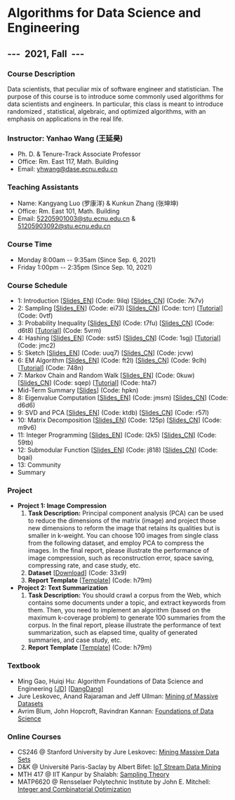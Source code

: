 # Algorithms for Data Science and Engineering

## ---  2021, Fall  ---

### Course Description

Data scientists, that peculiar mix of software engineer and statistician. The purpose of this course is to introduce some commonly used algorithms for data scientists and engineers. In particular, this class is meant to introduce randomized , statistical, algebraic, and optimized algorithms, with an emphasis on applications in the real life.

### Instructor: Yanhao Wang (王延昊)

- Ph. D. & Tenure-Track Associate Professor
- Office: Rm. East 117, Math. Building
- Email: <yhwang@dase.ecnu.edu.cn>

### Teaching Assistants

- Name: Kangyang Luo (罗康洋) & Kunkun Zhang (张坤坤)
- Office: Rm. East 101, Math. Building
- Email: <52205901003@stu.ecnu.edu.cn> & <51205903092@stu.ecnu.edu.cn>

### Course Time

- Monday 8:00am -- 9:35am (Since Sep. 6, 2021)
- Friday 1:00pm -- 2:35pm (Since Sep. 10, 2021)

### Course Schedule

- 1: Introduction [[Slides_EN](https://pan.baidu.com/s/1sdvgD2M1MFy1e_GXegvaxQ)] (Code: 9ilq) [[Slides_CN](https://pan.baidu.com/s/1jIjJwPKU5JRza08YBqURfw)] (Code: 7k7v)
- 2: Sampling [[Slides_EN](https://pan.baidu.com/s/1T8haZdIRl2eupPbVEP26Ww)] (Code: ei73) [[Slides_CN](https://pan.baidu.com/s/1Lcv0lGSvuRpk3iUBwe99kQ)] (Code: tcrr) [[Tutorial](https://pan.baidu.com/s/1X-cwFfaFhNKivYPCvlsY9Q)] (Code: 0vtf)
- 3: Probability Inequality [[Slides_EN](https://pan.baidu.com/s/1k4XlCF0GZ21VKDCh5P2Bfg)] (Code: t7fu) [[Slides_CN](https://pan.baidu.com/s/1cIXBri5UxGsiZSq6HYrBtw)] (Code: d6t8) [[Tutorial](https://pan.baidu.com/s/1ZID_kJ7CYK1A_-BJZ3Z4QA)] (Code: 5vrm)
- 4: Hashing [[Slides_EN](https://pan.baidu.com/s/19dVE6YeiXG4OMH78n7Edjw)] (Code: sst5) [[Slides_CN](https://pan.baidu.com/s/1WUHPT6AVBMVyf7P-ZeK7Bg)] (Code: 1sgj) [[Tutorial](https://pan.baidu.com/s/1VQGW9VMlhBx1blppgbo_Ug)] (Code: jmc2)
- 5: Sketch [[Slides_EN](https://pan.baidu.com/s/1MVYkg2z8EF7Ze8JUJqNupg)] (Code: uuq7) [[Slides_CN](https://pan.baidu.com/s/1R32AKBt9fU0uibAt3PqcOA)] (Code: jcvw)
- 6: EM Algorithm [[Slides_EN](https://pan.baidu.com/s/13UTWYmi66DbtXF6beqZ0VA)] (Code: ft2l) [[Slides_CN](https://pan.baidu.com/s/1m07_vBtYycaW8t3ytpBYYw)] (Code: 9clh) [[Tutorial](https://pan.baidu.com/s/1lUPJbsOeQKL85Sm-_IM5MQ)] (Code: 748n)
- 7: Markov Chain and Random Walk [[Slides_EN](https://pan.baidu.com/s/1H6ZYQUnx0GKieUB4gq6FqA)] (Code: 0kuw) [[Slides_CN](https://pan.baidu.com/s/1mSoqENoCAtlSuaBURVcNJg)] (Code: sqep) [[Tutorial](https://pan.baidu.com/s/1sPwNnrNiiSJT8DsPmDrWUw)] (Code: hta7)
- Mid-Term Summary [[Slides](https://pan.baidu.com/s/1KpEgx0k23eKHc_0vaqwjGw)] (Code: hpkn)
- 8: Eigenvalue Computation [[Slides_EN](https://pan.baidu.com/s/1KbVlNo5CT2Pn6_aTiCqPQA)] (Code: jmsm) [[Slides_CN](https://pan.baidu.com/s/1Iz12NNAmK8y5hFXxWEAGyQ)] (Code: d6d6)
- 9: SVD and PCA [[Slides_EN](https://pan.baidu.com/s/14jfmWvlMJJlZ3bOvM4MYzQ)] (Code: ktdb) [[Slides_CN](https://pan.baidu.com/s/1O3UPTzHMd4wONbiZNzgTvA)] (Code: r57l)
- 10: Matrix Decomposition [[Slides_EN](https://pan.baidu.com/s/1-0doDzdU7V6j3bLHdABAAA)] (Code: 125p) [[Slides_CN](https://pan.baidu.com/s/1WZiIpR7LWeTMSxGPujQ9oQ)] (Code: m9v6)
- 11: Integer Programming [[Slides_EN](https://pan.baidu.com/s/1i43mFV9-AREQk4RLgGLAwQ)] (Code: l2k5) [[Slides_CN](https://pan.baidu.com/s/1A4tF0OBQtWeVkgRDU84Jxw)] (Code: 59tb)
- 12: Submodular Function [[Slides_EN](https://pan.baidu.com/s/1xR24VYVTjQsLKL8YehVo4A)] (Code: j818) [[Slides_CN](https://pan.baidu.com/s/1TRDOutlhoKI9yDZvOFZYFA)] (Code: bqai)
- 13: Community
- Summary

### Project

- **Project 1: Image Compression**
  1. **Task Description:** Principal component analysis (PCA) can be used to reduce the dimensions of the matrix (image) and project those new dimensions to reform the image that retains its qualities but is smaller in k-weight. You can choose 100 images from single class from the following dataset, and employ PCA to compress the images. In the final report, please illustrate the performance of image compression, such as reconstruction error, space saving, compressing rate, and case study, etc.
  2. **Dataset** [[Download](https://pan.baidu.com/s/1pO-l7Nnnanqj13LktSyeVQ)] (Code: 33x9)
  3. **Report Template** [[Template](https://pan.baidu.com/s/1uJyUGNLTauhxd-Pnyqc9gA)] (Code: h79m)
- **Project 2: Text Summarization**
  1. **Task Description:** You should crawl a corpus from the Web, which contains some documents under a topic, and extract keywords from them. Then, you need to implement an algorithm (based on the maximum k-coverage problem) to generate 100 summaries from the corpus. In the final report, please illustrate the performance of text summarization, such as elapsed time, quality of generated summaries, and case study, etc.
  2. **Report Template** [[Template](https://pan.baidu.com/s/1uJyUGNLTauhxd-Pnyqc9gA)] (Code: h79m)

### Textbook

- Ming Gao, Huiqi Hu: Algorithm Foundations of Data Science and Engineering [[JD]](https://item.jd.com/12863803.html) [[DangDang]](http://product.dangdang.com/29253772.html)
- Jure Leskovec, Anand Rajaraman and Jeff Ullman: [Mining of Massive Datasets](http://mmds.org)
- Avrim Blum, John Hopcroft, Ravindran Kannan: [Foundations of Data Science](https://home.ttic.edu/~avrim/book.pdf)

### Online Courses

- CS246 @ Stanford University by Jure Leskovec: [Mining Massive Data Sets](http://web.stanford.edu/class/cs246/)
- D&K @ Université Paris-Saclay by Albert Bifet: [IoT Stream Data Mining](https://albertbifet.com/dk-iot-stream-data-mining-2019-2020/)
- MTH 417 @ IIT Kanpur by Shalabh: [Sampling Theory](http://home.iitk.ac.in/~shalab/course1.htm)
- MATP6620 @ Rensselaer Polytechnic Institute by John E. Mitchell: [Integer and Combinatorial Optimization](https://homepages.rpi.edu/~mitchj/matp6620/)
